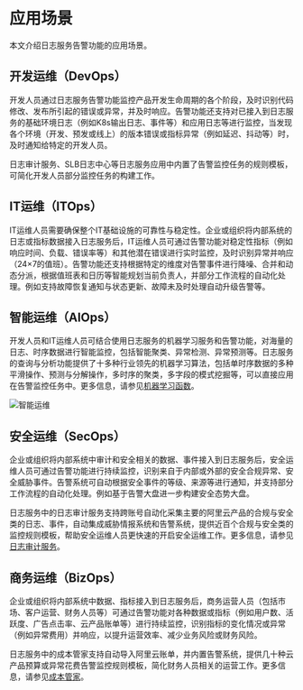 # 应用场景

本文介绍日志服务告警功能的应用场景。

## 开发运维（DevOps）

开发人员通过日志服务告警功能监控产品开发生命周期的各个阶段，及时识别代码修改、发布所引起的错误或异常，并及时响应。告警功能还支持对已接入到日志服务的基础环境日志（例如K8s输出日志、事件等）和应用日志等进行监控，当发现各个环境（开发、预发或线上）的版本错误或指标异常（例如延迟、抖动等）时，及时通知给特定的开发人员。

日志审计服务、SLB日志中心等日志服务应用中内置了告警监控任务的规则模板，可简化开发人员部分监控任务的构建工作。

## IT运维（ITOps）

IT运维人员需要确保整个IT基础设施的可靠性与稳定性。企业或组织将内部系统的日志或指标数据接入日志服务后，IT运维人员可通过告警功能对稳定性指标（例如响应时间、负载、错误率等）和其他潜在错误进行实时监控，及时识别异常并响应（24×7的值班）。告警功能还支持根据特定的维度对告警事件进行降噪、合并和动态分派，根据值班表和日历等智能规划当前负责人，并部分工作流程的自动化处理。例如支持故障恢复通知与状态更新、故障未及时处理自动升级告警等。

## 智能运维（AIOps）

开发人员和IT运维人员可结合使用日志服务的机器学习服务和告警功能，对海量的日志、时序数据进行智能监控，包括智能聚类、异常检测、异常预测等。日志服务的查询与分析功能提供了十多种行业领先的机器学习算法，包括单时序数据的多种平滑操作、预测与分解操作，多时序的聚类，多字段的模式挖掘等，可以直接应用在告警监控任务中。更多信息，请参见[机器学习函数](/intl.zh-CN/查询与分析/机器学习语法与函数/概述.md)。

![智能运维](https://static-aliyun-doc.oss-accelerate.aliyuncs.com/assets/img/zh-CN/7285397161/p261935.png)

## 安全运维（SecOps）

企业或组织将内部系统中审计和安全相关的数据、事件接入到日志服务后，安全运维人员可通过告警功能进行持续监控，识别来自于内部或外部的安全合规异常、安全威胁事件。告警系统可自动根据安全事件的等级、来源等进行通知，并支持部分工作流程的自动化处理。例如基于告警大盘进一步构建安全态势大盘。

日志服务中的日志审计服务支持跨账号自动化采集主要的阿里云产品的合规与安全类的日志、事件，自动集成威胁情报系统和告警系统，提供近百个合规与安全类的监控规则模板，帮助安全运维人员更快速的开启安全运维工作。更多信息，请参见[日志审计服务](/intl.zh-CN/应用中心（App）/日志审计服务/日志审计服务概述.md)。

## 商务运维（BizOps）

企业或组织将内部系统中数据、指标接入到日志服务后，商务运营人员（包括市场、客户运营、财务人员等）可通过告警功能对各种数据或指标（例如用户数、活跃度、广告点击率、云产品账单等）进行持续监控，识别指标的变化情况或异常（例如异常费用）并响应，以提升运营效率、减少业务风险或财务风险。

日志服务中的成本管家支持自动导入阿里云账单，并内置告警系统，提供几十种云产品预算或异常花费告警监控规则模板，简化财务人员相关的运营工作。更多信息，请参见[成本管家](/intl.zh-CN/应用中心（App）/成本管家/成本管家.md)。

